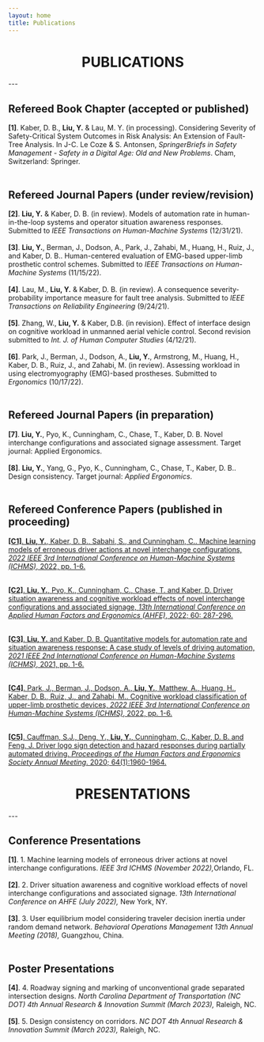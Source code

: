 ```yaml
---
layout: home
title: Publications
---
```

<h1 align="center">PUBLICATIONS</h1>
<!-- <div align='center'><font size='60'>Projects</font></div> -->
---

<br/>

## Refereed Book Chapter (accepted or published)
<b>[1]</b>. Kaber, D. B., <b>Liu, Y.</b> & Lau, M. Y. (in processing). Considering Severity of Safety-Critical System Outcomes in Risk Analysis: An Extension of Fault-Tree Analysis. In J-C. Le Coze & S. Antonsen, <i>SpringerBriefs in Safety Management - Safety in a Digital Age: Old and New Problems</i>. Cham, Switzerland: Springer.<br/><br/>

## Refereed Journal Papers (under review/revision) 
<b>[2]</b>. <b>Liu, Y.</b> & Kaber, D. B. (in review). Models of automation rate in human-in-the-loop systems and operator situation awareness responses. Submitted to <i>IEEE Transactions on Human-Machine Systems</i> (12/31/21).<br/><br/>
<b>[3]</b>. <b>Liu, Y.</b>, Berman, J., Dodson, A., Park, J., Zahabi, M., Huang, H., Ruiz, J., and Kaber, D. B.. Human-centered evaluation of EMG-based upper-limb prosthetic control schemes. Submitted to <i>IEEE Transactions on Human-Machine Systems</i> (11/15/22).<br/><br/>
<b>[4]</b>. Lau, M., <b>Liu, Y.</b> & Kaber, D. B. (in review). A consequence severity-probability importance measure for fault tree analysis. Submitted to <i>IEEE Transactions on Reliability Engineering</i> (9/24/21). <br/><br/>
<b>[5]</b>. Zhang, W., <b>Liu, Y.</b>  & Kaber, D.B. (in revision). Effect of interface design on cognitive workload in unmanned aerial vehicle control. Second revision submitted to <i>Int. J. of Human Computer Studies</i> (4/12/21).<br/><br/>
<b>[6]</b>. Park, J., Berman, J., Dodson, A., <b>Liu, Y.</b>, Armstrong, M., Huang, H., Kaber, D. B., Ruiz, J., and Zahabi, M. (in review). Assessing workload in using electromyography (EMG)-based prostheses. Submitted to <i>Ergonomics</i> (10/17/22).<br/><br/>


## Refereed Journal Papers (in preparation) 

<b>[7]</b>. <b>Liu, Y.</b>, Pyo, K., Cunningham, C., Chase, T., Kaber, D. B. Novel interchange configurations and associated signage assessment. Target journal: Applied Ergonomics.<br/><br/>
<b>[8]</b>. <b>Liu, Y.</b>, Yang, G., Pyo, K., Cunningham, C., Chase, T., Kaber, D. B.. Design consistency. Target journal: <i>Applied Ergonomics</i>.<br/><br/>

## Refereed Conference Papers (published in proceeding)
<a href="https://ieeexplore.ieee.org/document/9980657" target="_blank"><b>[C1]</b>. <b>Liu, Y.</b>, Kaber, D. B., Sabahi, S., and Cunningham, C.. Machine learning models of erroneous driver actions at novel interchange configurations, <i>2022 IEEE 3rd International Conference on Human-Machine Systems (ICHMS)</i>, 2022, pp. 1-6. </a><br/><br/>

<a href="https://openaccess.cms-conferences.org/#/publications/book/978-1-958651-36-0/article/978-1-958651-36-0_32" target="_blank"><b>[C2]</b>. <b>Liu, Y.</b>, Pyo, K., Cunningham, C., Chase, T. and Kaber, D. Driver situation awareness and cognitive workload effects of novel interchange configurations and associated signage, <i>13th International Conference on Applied Human Factors and Ergonomics (AHFE)</i>, 2022; 60: 287-296. </a><br/><br/>

<a href="https://ieeexplore.ieee.org/document/9582630" target="_blank"><b>[C3]</b>. <b>Liu, Y.</b> and Kaber, D. B. Quantitative models for automation rate and situation awareness response: A case study of levels of driving automation, <i>2021 IEEE 2nd International Conference on Human-Machine Systems (ICHMS)</i>, 2021, pp. 1-6.</a><br/><br/>

<a href="https://ieeexplore.ieee.org/document/9980676" target="_blank"><b>[C4]</b>. Park, J., Berman, J., Dodson, A., <b>Liu, Y.</b>, Matthew, A., Huang, H., Kaber, D. B., Ruiz, J., and Zahabi, M.. Cognitive workload classification of upper-limb prosthetic devices, <i>2022 IEEE 3rd International Conference on Human-Machine Systems (ICHMS)</i>, 2022, pp. 1-6. </a><br/><br/>

<a href="https://journals.sagepub.com/doi/10.1177/1071181320641472" target="_blank"><b>[C5]</b>. Cauffman, S.J., Deng, Y., <b>Liu, Y.</b>, Cunningham, C., Kaber, D. B. and Feng, J. Driver logo sign detection and hazard responses during partially automated driving. <i>Proceedings of the Human Factors and Ergonomics Society Annual Meeting</i>. 2020; 64(1):1960-1964.</a>


<h1 align="center">PRESENTATIONS</h1>
<!-- <div align='center'><font size='60'>Projects</font></div> -->
---

<br/>

## Conference Presentations 
<b>[1]</b>. 1.	Machine learning models of erroneous driver actions at novel interchange configurations. <i>IEEE 3rd ICHMS (November 2022),</i>Orlando, FL.<br/><br/>
<b>[2]</b>. 2.	Driver situation awareness and cognitive workload effects of novel interchange configurations and associated signage. <i>13th International Conference on AHFE (July 2022), </i>New York, NY.<br/><br/>
<b>[3]</b>. 3.	User equilibrium model considering traveler decision inertia under random demand network. <i>Behavioral Operations Management 13th Annual Meeting (2018), </i>Guangzhou, China.<br/><br/>

## Poster Presentations 

<b>[4]</b>. 4.	Roadway signing and marking of unconventional grade separated intersection designs. <i>North Carolina Department of Transportation (NC DOT) 4th Annual Research & Innovation Summit (March 2023), </i>Raleigh, NC.<br/><br/>
<b>[5]</b>. 5.	Design consistency on corridors. <i>NC DOT 4th Annual Research & Innovation Summit (March 2023), </i>Raleigh, NC.<br/><br/>